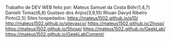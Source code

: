 Trabalho de DEV WEB feito por:
Mateus Samuel da Costa Böhr(1,4,7)
Danielli Tomaz(6,8)
Gustavo dos Anjos(3,9,10)
Rhuan Davyd Ribeiro Pinto(2,5)
Sites hospedados:
https://mateus1502.github.io/q10/
http://mateus1502.github.io/sitevasco/
https://mateus1502.github.io/2hosp/
https://mateus1502.github.io/5hosp/
https://mateus1502.github.io/GeekLab/
https://mateus1502.github.io/GeekLabComent/
